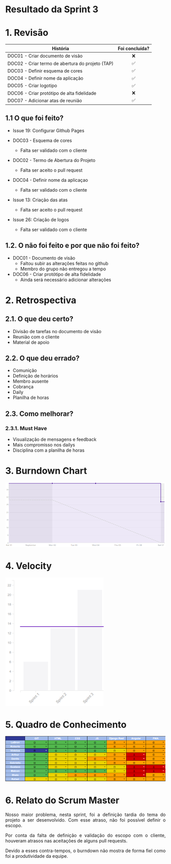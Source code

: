 # Resultado da Sprint 3

 # 1. Revisão

| História | Foi concluída? |
| -------- | :----: |
| DOC01 - Criar documento de visão | :x: |
| DOC02 - Criar termo de abertura do projeto (TAP) | :white_check_mark: |
| DOC03 - Definir esquema de cores | :white_check_mark: |
| DOC04 - Definir nome da aplicação | :white_check_mark: |
| DOC05 - Criar logotipo | :white_check_mark: |
| DOC06 - Criar protótipo de alta fidelidade | :x: |
| DOC07 - Adicionar atas de reunião | :white_check_mark: |


## 1.1 O que foi feito?
* Issue 19: Configurar Github Pages
* DOC03 - Esquema de cores
    * Falta ser validado com o cliente
* DOC02 - Termo de Abertura do Projeto
    * Falta ser aceito o pull request
* DOC04 - Definir nome da aplicaçao
    * Falta ser validado com o cliente

* Issue 13: Criação das atas
    * Falta ser aceito o pull request
* Issue 26: Criação de logos
    * Falta ser validado com o cliente

## 1.2. O não foi feito e por que não foi feito?

*  DOC01 - Documento de visão
    * Faltou subir as alterações feitas no github
    * Membro do grupo não entregou a tempo
*  DOC06 - Criar protótipo de alta fidelidade
    * Ainda será necessário adicionar alterações

# 2. Retrospectiva

## 2.1. O que deu certo?  

* Divisão de tarefas no documento de visão
* Reunião com o cliente
* Material de apoio


## 2.2. O que deu errado? 

* Comunição
* Definição de horários
* Membro ausente
* Cobrança
* Daily
* Planilha de horas

## 2.3. Como melhorar?

### 2.3.1. Must Have
* Visualização de mensagens e feedback
* Mais compromisso nos dailys
* Disciplina com a planilha de horas

# 3. Burndown Chart
![Sprint 3 - Burndown](burndown3.png)

# 4. Velocity
![Sprint 3 - Velocity](velocity3.png)

# 5. Quadro de Conhecimento
![Sprint 3 - Quadro de conhecimento](quadro_conhecimento3.png)

# 6. Relato do Scrum Master



<p align = "justify">
Nosso maior problema, nesta sprint, foi a definição tardia do tema do projeto a ser desenvolvido. Com esse atraso, não foi possível definir o escopo.
</p>
<p align = "justify">
Por conta da falta de definição e validação do escopo com o cliente, houveram atrasos nas aceitações de alguns pull requests.
</p>
<p align = "justify">
Devido a esses contra-tempos, o burndown não mostra de forma fiel como foi a produtividade da equipe.
</p>

